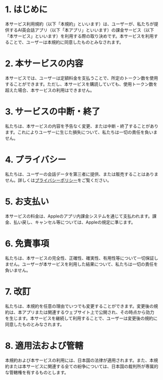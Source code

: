 # 1. はじめに
本サービス利用規約（以下「本規約」といいます）は、ユーザーが、私たちが提供するAI英会話アプリ（以下「本アプリ」といいます）の課金サービス（以下「本サービス」といいます）を利用する際の取り決めです。本サービスを利用することで、ユーザーは本規約に同意したものとみなされます。

# 2. 本サービスの内容
本サービスでは、ユーザーは定額料金を支払うことで、所定のトークン数を使用することができます。ただし、本サービスを購読していても、使用トークン数を超えた場合、本サービスの利用はできません。

# 3. サービスの中断・終了
私たちは、本サービスの内容を予告なく変更、または中断・終了することがあります。これによりユーザーに生じた損失について、私たちは一切の責任を負いません。

# 4. プライバシー
私たちは、ユーザーの会話データを第三者に提供、または販売することはありません。詳しくは[プライバシーポリシー](https://sasakitimaru.github.io/React_VoiceRecog_App/PrivacyPolicy)をご覧ください。

# 5. お支払い
本サービスの料金は、Appleのアプリ内課金システムを通じて支払われます。課金、払い戻し、キャンセル等については、Appleの規定に準じます。

# 6. 免責事項
私たちは、本サービスの完全性、正確性、確実性、有用性等について一切保証しません。ユーザーが本サービスを利用した結果について、私たちは一切の責任を負いません。

# 7. 改訂
私たちは、本規約を任意の理由でいつでも変更することができます。変更後の規約は、本アプリまたは関連するウェブサイト上で公開され、その時点から効力を生じます。本サービスを継続して利用することで、ユーザーは変更後の規約に同意したものとみなされます。

# 8. 適用法および管轄
本規約および本サービスの利用には、日本国の法律が適用されます。また、本規約または本サービスに関連する全ての紛争については、日本国の裁判所が専属的な管轄権を有するものとします。